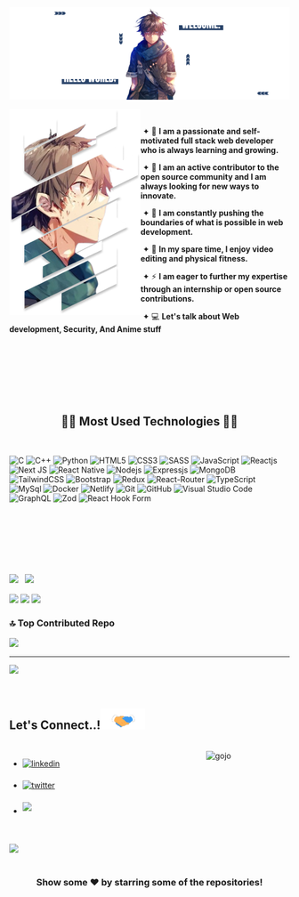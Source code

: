 <img src="./assets/images/herobanner.png">

<br>

<div>
 <div>
  <img src="./assets/images/haruhiro.png" align="left">
  <p align="right">

   &nbsp;
    
   &nbsp;&#10022; 🔭 **I am a passionate and self-motivated full stack web developer who is always learning and growing.**

   &nbsp;&#10022; 👯 **I am an active contributor to the open source community and I am always looking for new ways to innovate.**

   &nbsp;&#10022; 🌱 **I am constantly pushing the boundaries of what is possible in web development.**

   &nbsp;&#10022; 💬 **In my spare time, I enjoy video editing and physical fitness.**

   &nbsp;&#10022; ⚡ **I am eager to further my expertise through an internship or open source contributions.**
   
   &nbsp;&#10022; 💻 **Let's talk about Web development, Security, And Anime stuff**
   
  </p>
 </div>
</div>

<br><br><br><br><br><br>
<h2 align="center">🧑‍💻 Most Used Technologies 🧑‍💻</h2>
<br>
<p align="center">
 
   ![C](https://img.shields.io/badge/C%20-%232370ED.svg?style=for-the-badge&logo=c&logoColor=white)
![C++](https://img.shields.io/badge/C++%20-%2300599C.svg?style=for-the-badge&logo=c%2B%2B&logoColor=white)
![Python](https://img.shields.io/badge/Python-14354C?style=for-the-badge&logo=python&logoColor=white)
   ![HTML5](https://img.shields.io/badge/HTML5%20-%23E34F26.svg?style=for-the-badge&logo=html5&logoColor=white)
   ![CSS3](https://img.shields.io/badge/CSS%20-%231572B6.svg?style=for-the-badge&logo=css3&logoColor=white)
   ![SASS](https://img.shields.io/badge/Sass-CC6699?style=for-the-badge&logo=sass&logoColor=white)
   ![JavaScript](https://img.shields.io/badge/JavaScript%20-%23F7DF1E.svg?style=for-the-badge&logo=javascript&logoColor=black)
   ![Reactjs](https://img.shields.io/badge/React-20232A?style=for-the-badge&logo=react&logoColor=61DAFB)
   ![Next JS](https://img.shields.io/badge/Next-black?style=for-the-badge&logo=next.js&logoColor=white)
   ![React Native](https://img.shields.io/badge/react_native-%2320232a.svg?style=for-the-badge&logo=react&logoColor=%2361DAFB)
   ![Nodejs](https://img.shields.io/badge/Node.js-43853D?style=for-the-badge&logo=node.js&logoColor=white)
   ![Expressjs](https://img.shields.io/badge/Express.js-404D59?style=for-the-badge)
   ![MongoDB](https://img.shields.io/badge/MongoDB-4EA94B?style=for-the-badge&logo=mongodb&logoColor=white)
   ![TailwindCSS](https://img.shields.io/badge/Tailwind_CSS-38B2AC?style=for-the-badge&logo=tailwind-css&logoColor=white)
   ![Bootstrap](https://img.shields.io/badge/Bootstrap-563D7C?style=for-the-badge&logo=bootstrap&logoColor=white)
   ![Redux](https://img.shields.io/badge/Redux-593D88?style=for-the-badge&logo=redux&logoColor=white)
   ![React-Router](https://img.shields.io/badge/React_Router-CA4245?style=for-the-badge&logo=react-router&logoColor=white)
   ![TypeScript](https://img.shields.io/badge/TypeScript-007ACC?style=for-the-badge&logo=typescript&logoColor=white)
   ![MySql](https://img.shields.io/badge/MySQL-00000F?style=for-the-badge&logo=mysql&logoColor=white)
   ![Docker](https://img.shields.io/badge/docker-%230db7ed.svg?style=for-the-badge&logo=docker&logoColor=white)
    ![Netlify](https://img.shields.io/badge/Netlify-00C7B7?style=for-the-badge&logo=netlify&logoColor=white)
    ![Git](https://img.shields.io/badge/git-%23F05033.svg?style=for-the-badge&logo=git&logoColor=white)
    ![GitHub](https://img.shields.io/badge/github-%23121011.svg?style=for-the-badge&logo=github&logoColor=white)
    ![Visual Studio Code](https://img.shields.io/badge/Visual%20Studio%20Code-0078d7.svg?style=for-the-badge&logo=visual-studio-code&logoColor=white)
    ![GraphQL](https://img.shields.io/badge/-GraphQL-E10098?style=for-the-badge&logo=graphql&logoColor=white)
    ![Zod](https://img.shields.io/badge/React%20Hook%20Form-EC5990.svg?style=for-the-badge&logo=React-Hook-Form&logoColor=white)
    ![React Hook Form](https://img.shields.io/badge/Zod-3E67B1.svg?style=for-the-badge&logo=Zod&logoColor=white)
</p>
<h2></h2>
<br><br><br><br><br>

<div style="width: 100% ; display flex; justify-content : center; align-items:center;">
 
![](http://github-profile-summary-cards.vercel.app/api/cards/profile-details?username=M-A-N-I-K&theme=blue_green) 
  &nbsp; ![](https://github-readme-streak-stats.herokuapp.com/?user=M-A-N-I-K&theme=blue_green&hide_border=false)<br/>
<br/>
![](http://github-profile-summary-cards.vercel.app/api/cards/stats?username=M-A-N-I-K&theme=blue_green) 
![](http://github-profile-summary-cards.vercel.app/api/cards/most-commit-language?username=M-A-N-I-K&theme=blue_green) 
![](http://github-profile-summary-cards.vercel.app/api/cards/repos-per-language?username=M-A-N-I-K&theme=blue_green) 

</div>

### 🔝 Top Contributed Repo
![](https://github-contributor-stats.vercel.app/api?username=M-A-N-I-K&limit=5&theme=tokyonight&combine_all_yearly_contributions=true)

---
[![](https://visitcount.itsvg.in/api?id=M-A-N-I-K&icon=0&color=0)](https://visitcount.itsvg.in)

<br>

## <b> Let's Connect..!</b><img src="https://github.com/0xAbdulKhalid/0xAbdulKhalid/raw/main/assets/mdImages/handshake.gif" width ="80">
<br>

<div style="width: 100%;display:flex;justify-content:space-between;">
	
<div align='left'>

<ul>

<li  class="list-style-type:none;">
<a href="https://linkedin.com/in/manik-dingra" target="_blank">
<img src="https://img.shields.io/badge/linkedin:  manik_dingra-%2300acee.svg?color=405DE6&style=for-the-badge&logo=linkedin&logoColor=white" alt=linkedin style="margin-bottom: 5px;"/>
</a>
</li>

<br>

<li class="list-style-type:none;">
<a href="https://twitter.com/manik_dingra" target="_blank">
<img src="https://img.shields.io/badge/twitter: manik_dingra-%2300acee.svg?color=1DA1F2&style=for-the-badge&logo=twitter&logoColor=white" alt=twitter style="margin-bottom: 5px;"/>
</a>
</li>

<br>

<li class="list-style-type:none;">
<a href="mailto:manikdhingra0582@gmail.com" target="_blank">
<img src="https://img.shields.io/badge/gmail: manikdhingra0582-%23EA4335.svg?style=for-the-badge&logo=gmail&logoColor=white" t=mail style="margin-bottom: 5px;" />
</a>
</li>
	
</ul>
</div>
<img width="150px" height="150px" src="https://camo.githubusercontent.com/ca1b7d0350e9b7e60f2d2d66856984aa6fed01340cdb812cb0fee914f6f84d45/68747470733a2f2f6d656469612e67697068792e636f6d2f6d656469612f416c3958697445497747674c5539794d66532f67697068792e676966" alt="gojo" align="right"/>
</div>

<br>
<img src="https://user-images.githubusercontent.com/73097560/115834477-dbab4500-a447-11eb-908a-139a6edaec5c.gif">
<br>

#

<div align="center">

### Show some ❤️ by starring some of the repositories!

</div>


